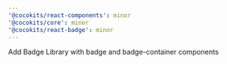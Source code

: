 ```yaml
---
'@cocokits/react-components': minor
'@cocokits/core': minor
'@cocokits/react-badge': minor
---
```


Add Badge Library with badge and badge-container components
